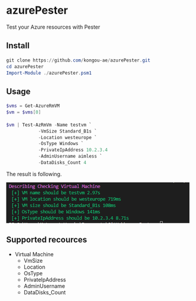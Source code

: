 # azurePester

Test your Azure resources with Pester

## Install

```powershell
git clone https://github.com/kongou-ae/azurePester.git
cd azurePester
Import-Module ./azurePester.psm1
```

## Usage

```powershell
$vms = Get-AzureRmVM
$vm = $vms[0]

$vm | Test-AzRmVm -Name testvm `
            -VmSize Standard_B1s `
            -Location westeurope `
            -OsType Windows `
            -PrivateIpAddress 10.2.3.4
            -AdminUsername aimless `
            -DataDisks_Count 4
```

The result is following.

![](./result.PNG)

## Supported recources

- Virtual Machine
  - VmSize
  - Location
  - OsType
  - PrivateIpAddress
  - AdminUsername
  - DataDisks_Count